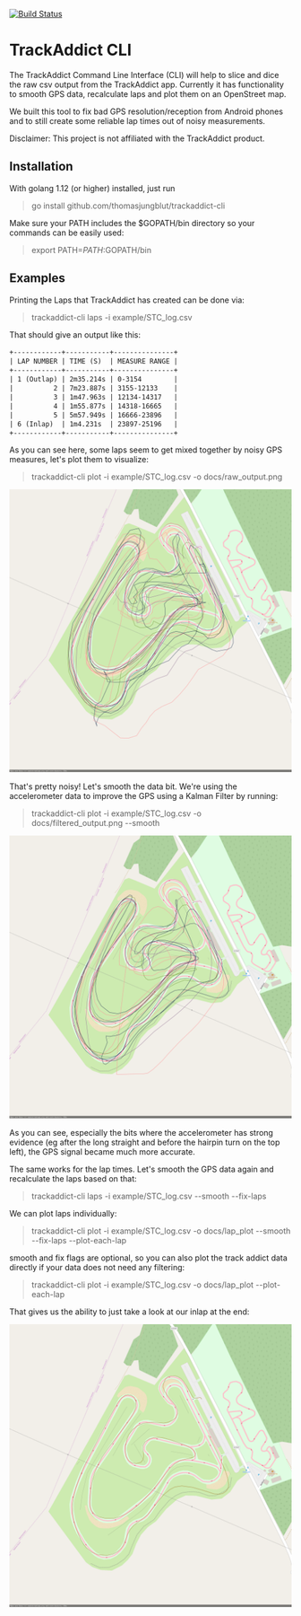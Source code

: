 [![Build Status](https://travis-ci.org/thomasjungblut/trackaddict-cli.svg?branch=master)](https://travis-ci.org/thomasjungblut/trackaddict-cli)
# TrackAddict CLI

The TrackAddict Command Line Interface (CLI) will help to slice and dice the raw csv output from the TrackAddict app. 
Currently it has functionality to smooth GPS data, recalculate laps and plot them on an OpenStreet map.

We built this tool to fix bad GPS resolution/reception from Android phones and to still create some reliable lap times out of noisy measurements.   

Disclaimer: This project is not affiliated with the TrackAddict product.

## Installation

With golang 1.12 (or higher) installed, just run

> go install github.com/thomasjungblut/trackaddict-cli

Make sure your PATH includes the $GOPATH/bin directory so your commands can be easily used:

> export PATH=$PATH:$GOPATH/bin

## Examples

Printing the Laps that TrackAddict has created can be done via:

> trackaddict-cli laps -i example/STC_log.csv

That should give an output like this:

```
+------------+-----------+---------------+
| LAP NUMBER | TIME (S)  | MEASURE RANGE |
+------------+-----------+---------------+
| 1 (Outlap) | 2m35.214s | 0-3154        |
|          2 | 7m23.887s | 3155-12133    |
|          3 | 1m47.963s | 12134-14317   |
|          4 | 1m55.877s | 14318-16665   |
|          5 | 5m57.949s | 16666-23896   |
| 6 (Inlap)  | 1m4.231s  | 23897-25196   |
+------------+-----------+---------------+
```

As you can see here, some laps seem to get mixed together by noisy GPS measures, let's plot them to visualize:

> trackaddict-cli plot -i example/STC_log.csv -o docs/raw_output.png

![raw gps measures](docs/raw_output.png)

That's pretty noisy! Let's smooth the data bit. We're using the accelerometer data to improve the GPS using a Kalman Filter by running:

> trackaddict-cli plot -i example/STC_log.csv -o docs/filtered_output.png --smooth

![smoothed gps measures](docs/smoothed_output.png)

As you can see, especially the bits where the accelerometer has strong evidence (eg after the long straight and before the hairpin turn on the top left), the GPS signal became much more accurate. 

The same works for the lap times. Let's smooth the GPS data again and recalculate the laps based on that:

> trackaddict-cli laps -i example/STC_log.csv --smooth --fix-laps

We can plot laps individually:

> trackaddict-cli plot -i example/STC_log.csv -o docs/lap_plot --smooth --fix-laps --plot-each-lap

smooth and fix flags are optional, so you can also plot the track addict data directly if your data does not need any filtering:

> trackaddict-cli plot -i example/STC_log.csv -o docs/lap_plot --plot-each-lap

That gives us the ability to just take a look at our inlap at the end:

![smoothed gps measures](docs/lap_plot_inlap.png)
